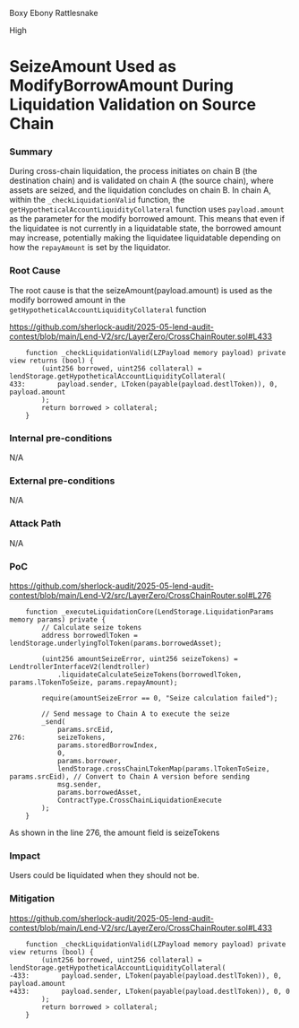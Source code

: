 Boxy Ebony Rattlesnake

High

# SeizeAmount Used as ModifyBorrowAmount During Liquidation Validation on Source Chain

### Summary
During cross-chain liquidation, the process initiates on chain B (the destination chain) and is validated on chain A (the source chain), where assets are seized, and the liquidation concludes on chain B. In chain A, within the `_checkLiquidationValid` function, the `getHypotheticalAccountLiquidityCollateral` function uses `payload.amount` as the parameter for the modify borrowed amount. This means that even if the liquidatee is not currently in a liquidatable state, the borrowed amount may increase, potentially making the liquidatee liquidatable depending on how the `repayAmount` is set by the liquidator.

### Root Cause
The root cause is that the seizeAmount(payload.amount) is used as the modify borrowed amount in the `getHypotheticalAccountLiquidityCollateral` function

https://github.com/sherlock-audit/2025-05-lend-audit-contest/blob/main/Lend-V2/src/LayerZero/CrossChainRouter.sol#L433
```solidity
    function _checkLiquidationValid(LZPayload memory payload) private view returns (bool) {
        (uint256 borrowed, uint256 collateral) = lendStorage.getHypotheticalAccountLiquidityCollateral(
433:        payload.sender, LToken(payable(payload.destlToken)), 0, payload.amount
        );
        return borrowed > collateral;
    }
```

### Internal pre-conditions
N/A

### External pre-conditions
N/A

### Attack Path
N/A

### PoC
https://github.com/sherlock-audit/2025-05-lend-audit-contest/blob/main/Lend-V2/src/LayerZero/CrossChainRouter.sol#L276
```solidity
    function _executeLiquidationCore(LendStorage.LiquidationParams memory params) private {
        // Calculate seize tokens
        address borrowedlToken = lendStorage.underlyingTolToken(params.borrowedAsset);

        (uint256 amountSeizeError, uint256 seizeTokens) = LendtrollerInterfaceV2(lendtroller)
            .liquidateCalculateSeizeTokens(borrowedlToken, params.lTokenToSeize, params.repayAmount);

        require(amountSeizeError == 0, "Seize calculation failed");

        // Send message to Chain A to execute the seize
        _send(
            params.srcEid,
276:        seizeTokens,
            params.storedBorrowIndex,
            0,
            params.borrower,
            lendStorage.crossChainLTokenMap(params.lTokenToSeize, params.srcEid), // Convert to Chain A version before sending
            msg.sender,
            params.borrowedAsset,
            ContractType.CrossChainLiquidationExecute
        );
    }
```
As shown in the line 276, the amount field is seizeTokens

### Impact
Users could be liquidated when they should not be.

### Mitigation
https://github.com/sherlock-audit/2025-05-lend-audit-contest/blob/main/Lend-V2/src/LayerZero/CrossChainRouter.sol#L433
```solidity
    function _checkLiquidationValid(LZPayload memory payload) private view returns (bool) {
        (uint256 borrowed, uint256 collateral) = lendStorage.getHypotheticalAccountLiquidityCollateral(
-433:        payload.sender, LToken(payable(payload.destlToken)), 0, payload.amount
+433:        payload.sender, LToken(payable(payload.destlToken)), 0, 0
        );
        return borrowed > collateral;
    }
```
